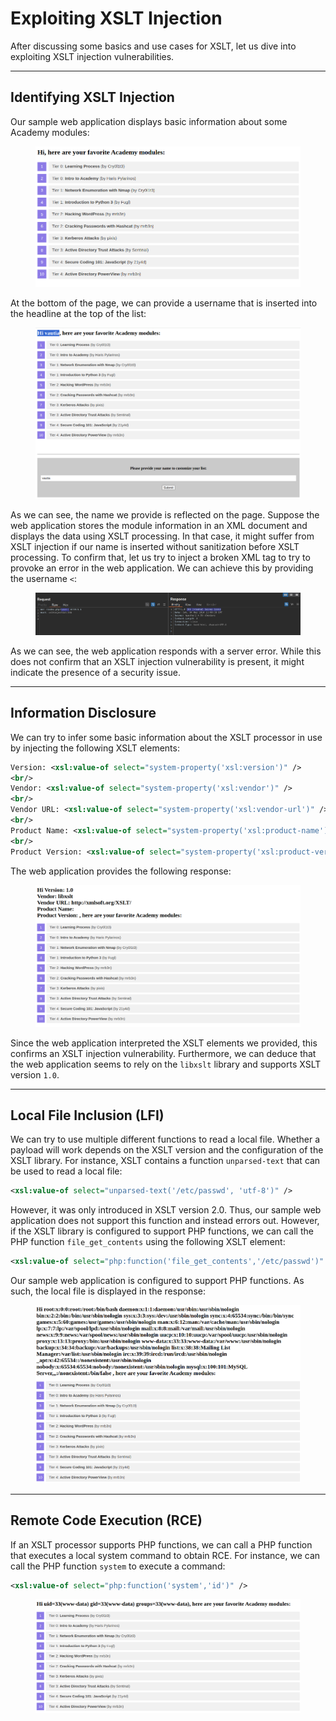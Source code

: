 # Exploiting XSLT Injection

After discussing some basics and use cases for XSLT, let us dive into exploiting XSLT injection vulnerabilities.

***

## Identifying XSLT Injection

Our sample web application displays basic information about some Academy modules:

<figure><img src="../../../../.gitbook/assets/image (4).png" alt=""><figcaption></figcaption></figure>

At the bottom of the page, we can provide a username that is inserted into the headline at the top of the list:

<figure><img src="../../../../.gitbook/assets/image (1) (1).png" alt=""><figcaption></figcaption></figure>

As we can see, the name we provide is reflected on the page. Suppose the web application stores the module information in an XML document and displays the data using XSLT processing. In that case, it might suffer from XSLT injection if our name is inserted without sanitization before XSLT processing. To confirm that, let us try to inject a broken XML tag to try to provoke an error in the web application. We can achieve this by providing the username `<`:

<figure><img src="../../../../.gitbook/assets/image (2) (1).png" alt=""><figcaption></figcaption></figure>

As we can see, the web application responds with a server error. While this does not confirm that an XSLT injection vulnerability is present, it might indicate the presence of a security issue.

***

## Information Disclosure

We can try to infer some basic information about the XSLT processor in use by injecting the following XSLT elements:

```xml
Version: <xsl:value-of select="system-property('xsl:version')" />
<br/>
Vendor: <xsl:value-of select="system-property('xsl:vendor')" />
<br/>
Vendor URL: <xsl:value-of select="system-property('xsl:vendor-url')" />
<br/>
Product Name: <xsl:value-of select="system-property('xsl:product-name')" />
<br/>
Product Version: <xsl:value-of select="system-property('xsl:product-version')" />
```

The web application provides the following response:

<figure><img src="../../../../.gitbook/assets/image (3) (1).png" alt=""><figcaption></figcaption></figure>

Since the web application interpreted the XSLT elements we provided, this confirms an XSLT injection vulnerability. Furthermore, we can deduce that the web application seems to rely on the `libxslt` library and supports XSLT version `1.0`.

***

## Local File Inclusion (LFI)

We can try to use multiple different functions to read a local file. Whether a payload will work depends on the XSLT version and the configuration of the XSLT library. For instance, XSLT contains a function `unparsed-text` that can be used to read a local file:

```xml
<xsl:value-of select="unparsed-text('/etc/passwd', 'utf-8')" />
```

However, it was only introduced in XSLT version 2.0. Thus, our sample web application does not support this function and instead errors out. However, if the XSLT library is configured to support PHP functions, we can call the PHP function `file_get_contents` using the following XSLT element:

```xml
<xsl:value-of select="php:function('file_get_contents','/etc/passwd')" />
```

Our sample web application is configured to support PHP functions. As such, the local file is displayed in the response:

<figure><img src="../../../../.gitbook/assets/image (4) (1).png" alt=""><figcaption></figcaption></figure>

***

## Remote Code Execution (RCE)

If an XSLT processor supports PHP functions, we can call a PHP function that executes a local system command to obtain RCE. For instance, we can call the PHP function `system` to execute a command:

```xml
<xsl:value-of select="php:function('system','id')" />
```

<figure><img src="../../../../.gitbook/assets/image (492).png" alt=""><figcaption></figcaption></figure>
